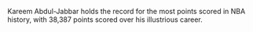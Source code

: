 Kareem Abdul-Jabbar holds the record for the most points scored in NBA history, with 38,387 points scored over his illustrious career.
